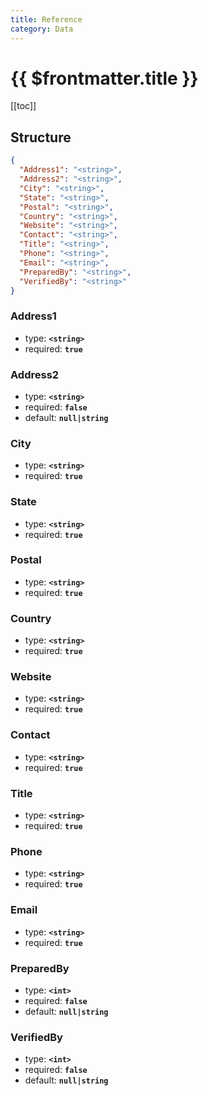 ```yaml
---
title: Reference
category: Data
---
```


# {{ $frontmatter.title }}

[[toc]]

## Structure

```json
{
  "Address1": "<string>",
  "Address2": "<string>",
  "City": "<string>",
  "State": "<string>",
  "Postal": "<string>",
  "Country": "<string>",
  "Website": "<string>",
  "Contact": "<string>",
  "Title": "<string>",
  "Phone": "<string>",
  "Email": "<string>",
  "PreparedBy": "<string>",
  "VerifiedBy": "<string>"
}
```

### Address1

- type: **`<string>`**
- required: **`true`**

### Address2

- type: **`<string>`**
- required: **`false`**
- default: **`null|string`**

### City

- type: **`<string>`**
- required: **`true`**

### State

- type: **`<string>`**
- required: **`true`**

### Postal

- type: **`<string>`**
- required: **`true`**

### Country

- type: **`<string>`**
- required: **`true`**

### Website

- type: **`<string>`**
- required: **`true`**

### Contact

- type: **`<string>`**
- required: **`true`**

### Title

- type: **`<string>`**
- required: **`true`**

### Phone

- type: **`<string>`**
- required: **`true`**

### Email

- type: **`<string>`**
- required: **`true`**

### PreparedBy

- type: **`<int>`**
- required: **`false`**
- default: **`null|string`**

### VerifiedBy

- type: **`<int>`**
- required: **`false`**
- default: **`null|string`**
